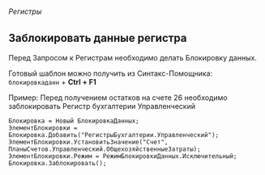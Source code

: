 ###### Регистры

## Заблокировать данные регистра

Перед Запросом к Регистрам необходимо делать Блокировку данных.

Готовый шаблон можно получить из Синтакс-Помощника: `блокировкаданн` + **Ctrl + F1**

Пример: Перед получением остатков на счете 26 необходимо заблокировать Регистр бухгалтерии Управленческий  
```
Блокировка = Новый БлокировкаДанных;
ЭлементБлокировки = Блокировка.Добавить("РегистрыБухгалтерии.Управленческий");
ЭлементБлокировки.УстановитьЗначение("Счет", ПланыСчетов.Управленческий.ОбщехозяйственныеЗатраты);
ЭлементБлокировки.Режим = РежимБлокировкиДанных.Исключительный;
Блокировка.Заблокировать();
```